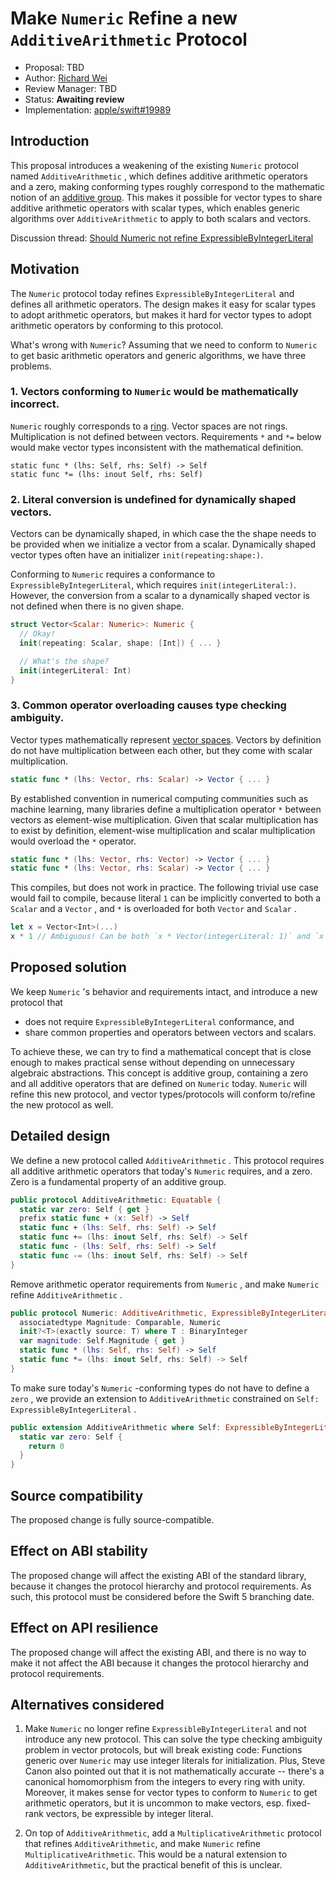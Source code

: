 # Make  `Numeric`  Refine a new  `AdditiveArithmetic`  Protocol

* Proposal: TBD
* Author: [Richard Wei](https://github.com/rxwei)
* Review Manager: TBD
* Status:  **Awaiting review**
* Implementation: [apple/swift#19989](https://github.com/apple/swift/pull/19989)

## Introduction

This proposal introduces a weakening of the existing  `Numeric`  protocol named  `AdditiveArithmetic` , which defines additive arithmetic operators and a zero, making conforming types roughly correspond to the mathematic notion of an [additive group](https://en.wikipedia.org/wiki/Additive_group). This makes it possible for vector types to share additive arithmetic operators with scalar types, which enables generic algorithms over `AdditiveArithmetic` to apply to both scalars and vectors.

Discussion thread: [Should Numeric not refine ExpressibleByIntegerLiteral](https://forums.swift.org/t/should-numeric-not-refine-expressiblebyintegerliteral/15106)

## Motivation

The  `Numeric`  protocol today refines  `ExpressibleByIntegerLiteral`  and defines all arithmetic operators. The design makes it easy for scalar types to adopt arithmetic operators, but makes it hard for vector types to adopt arithmetic operators by conforming to this protocol.

What's wrong with `Numeric`? Assuming that we need to conform to `Numeric` to get basic arithmetic operators and generic algorithms, we have three problems.

### 1. Vectors conforming to `Numeric` would be mathematically incorrect.

`Numeric` roughly corresponds to a [ring](https://en.wikipedia.org/wiki/Ring_(mathematics)). Vector spaces are not rings. Multiplication is not defined between vectors. Requirements `*` and `*=` below would make vector types inconsistent with the mathematical definition.

```
static func * (lhs: Self, rhs: Self) -> Self
static func *= (lhs: inout Self, rhs: Self)
```

### 2. Literal conversion is undefined for dynamically shaped vectors.

Vectors can be dynamically shaped, in which case the the shape needs to be provided when we initialize a vector from a scalar. Dynamically shaped vector types often have an initializer `init(repeating:shape:)`.

Conforming to `Numeric` requires a conformance to `ExpressibleByIntegerLiteral`, which requires `init(integerLiteral:)`. However, the conversion from a scalar to a dynamically shaped vector is not defined when there is no given shape.

```swift
struct Vector<Scalar: Numeric>: Numeric {
  // Okay!
  init(repeating: Scalar, shape: [Int]) { ... }

  // What's the shape?
  init(integerLiteral: Int)
}
```

### 3. Common operator overloading causes type checking ambiguity.

Vector types mathematically represent [vector spaces](https://en.wikipedia.org/wiki/Vector_space). Vectors by definition do not have multiplication between each other, but they come with scalar multiplication.

```swift
static func * (lhs: Vector, rhs: Scalar) -> Vector { ... }
```

By established convention in numerical computing communities such as machine learning, many libraries define a multiplication operator `*` between vectors as element-wise multiplication. Given that scalar multiplication has to exist by definition, element-wise multiplication and scalar multiplication would overload the `*` operator.

```swift
static func * (lhs: Vector, rhs: Vector) -> Vector { ... }
static func * (lhs: Vector, rhs: Scalar) -> Vector { ... }
```

This compiles, but does not work in practice. The following trivial use case would fail to compile, because literal  `1`  can be implicitly converted to both a  `Scalar`  and a  `Vector` , and  `*`  is overloaded for both  `Vector`  and  `Scalar` .

```swift
let x = Vector<Int>(...)
x * 1 // Ambiguous! Can be both `x * Vector(integerLiteral: 1)` and `x * (1 as Int)`.
```

## Proposed solution

We keep  `Numeric` 's behavior and requirements intact, and introduce a new protocol that
- does not require `ExpressibleByIntegerLiteral` conformance, and
- share common properties and operators between vectors and scalars.

To achieve these, we can try to find a mathematical concept that is close enough to makes practical sense without depending on unnecessary algebraic abstractions. This concept is additive group, containing a zero and all additive operators that are defined on `Numeric` today. `Numeric` will refine this new protocol, and vector types/protocols will conform to/refine the new protocol as well.

## Detailed design

We define a new protocol called  `AdditiveArithmetic` . This protocol requires all additive arithmetic operators that today's `Numeric` requires, and a zero. Zero is a fundamental property of an additive group.

```swift
public protocol AdditiveArithmetic: Equatable {
  static var zero: Self { get }
  prefix static func + (x: Self) -> Self
  static func + (lhs: Self, rhs: Self) -> Self
  static func += (lhs: inout Self, rhs: Self) -> Self
  static func - (lhs: Self, rhs: Self) -> Self
  static func -= (lhs: inout Self, rhs: Self) -> Self
}
```

Remove arithmetic operator requirements from  `Numeric` , and make  `Numeric`  refine  `AdditiveArithmetic` .

```swift
public protocol Numeric: AdditiveArithmetic, ExpressibleByIntegerLiteral  {
  associatedtype Magnitude: Comparable, Numeric
  init?<T>(exactly source: T) where T : BinaryInteger
  var magnitude: Self.Magnitude { get }
  static func * (lhs: Self, rhs: Self) -> Self
  static func *= (lhs: inout Self, rhs: Self) -> Self
}
```

To make sure today's  `Numeric` -conforming types do not have to define a  `zero` , we provide an extension to  `AdditiveArithmetic` constrained on  `Self: ExpressibleByIntegerLiteral` .

```swift
public extension AdditiveArithmetic where Self: ExpressibleByIntegerLiteral {
  static var zero: Self {
    return 0
  }
}
```

## Source compatibility

The proposed change is fully source-compatible.

## Effect on ABI stability

The proposed change will affect the existing ABI of the standard library, because it changes the protocol hierarchy and protocol requirements. As such, this protocol must be considered before the Swift 5 branching date.

## Effect on API resilience

The proposed change will affect the existing ABI, and there is no way to make it not affect the ABI because it changes the protocol hierarchy and protocol requirements.

## Alternatives considered

1. Make  `Numeric`  no longer refine  `ExpressibleByIntegerLiteral`  and not introduce any new protocol. This can solve the type checking ambiguity problem in vector protocols, but will break existing code: Functions generic over  `Numeric`  may use integer literals for initialization. Plus, Steve Canon also pointed out that it is not mathematically accurate -- there's a canonical homomorphism from the integers to every ring with unity. Moreover, it makes sense for vector types to conform to  `Numeric`  to get arithmetic operators, but it is uncommon to make vectors, esp. fixed-rank vectors, be expressible by integer literal.

2. On top of `AdditiveArithmetic`, add a `MultiplicativeArithmetic` protocol that refines `AdditiveArithmetic`, and make `Numeric` refine `MultiplicativeArithmetic`. This would be a natural extension to `AdditiveArithmetic`, but the practical benefit of this is unclear.
